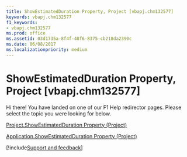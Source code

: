 ```yaml
---
title: ShowEstimatedDuration Property, Project [vbapj.chm132577]
keywords: vbapj.chm132577
f1_keywords:
- vbapj.chm132577
ms.prod: office
ms.assetid: 03d1735a-8f4f-48f6-8375-cb218da2390c
ms.date: 06/08/2017
ms.localizationpriority: medium
---
```



# ShowEstimatedDuration Property, Project [vbapj.chm132577]

Hi there! You have landed on one of our F1 Help redirector pages. Please select the topic you were looking for below.

[Project.ShowEstimatedDuration Property (Project)](https://msdn.microsoft.com/library/2b47a13b-2c31-eaed-1bb4-3023a6246c27%28Office.15%29.aspx)

[Application.ShowEstimatedDuration Property (Project)](https://msdn.microsoft.com/library/c32670b7-a2e8-a46b-f91d-88b20749fa46%28Office.15%29.aspx)

[!include[Support and feedback](~/includes/feedback-boilerplate.md)]
